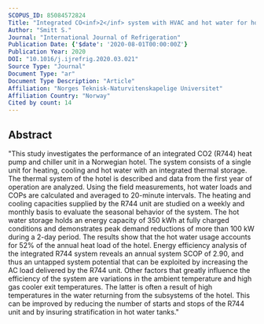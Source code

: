 ```yaml
---
SCOPUS_ID: 85084572824
Title: "Integrated CO<inf>2</inf> system with HVAC and hot water for hotels: Field measurements and performance evaluation"
Author: "Smitt S."
Journal: "International Journal of Refrigeration"
Publication Date: {'$date': '2020-08-01T00:00:00Z'}
Publication Year: 2020
DOI: "10.1016/j.ijrefrig.2020.03.021"
Source Type: "Journal"
Document Type: "ar"
Document Type Description: "Article"
Affiliation: "Norges Teknisk-Naturvitenskapelige Universitet"
Affiliation Country: "Norway"
Cited by count: 14
---
```


## Abstract
"This study investigates the performance of an integrated CO2 (R744) heat pump and chiller unit in a Norwegian hotel. The system consists of a single unit for heating, cooling and hot water with an integrated thermal storage. The thermal system of the hotel is described and data from the first year of operation are analyzed. Using the field measurements, hot water loads and COPs are calculated and averaged to 20-minute intervals. The heating and cooling capacities supplied by the R744 unit are studied on a weekly and monthly basis to evaluate the seasonal behavior of the system. The hot water storage holds an energy capacity of 350 kWh at fully charged conditions and demonstrates peak demand reductions of more than 100 kW during a 2-day period. The results show that the hot water usage accounts for 52% of the annual heat load of the hotel. Energy efficiency analysis of the integrated R744 system reveals an annual system SCOP of 2.90, and thus an untapped system potential that can be exploited by increasing the AC load delivered by the R744 unit. Other factors that greatly influence the efficiency of the system are variations in the ambient temperature and high gas cooler exit temperatures. The latter is often a result of high temperatures in the water returning from the subsystems of the hotel. This can be improved by reducing the number of starts and stops of the R744 unit and by insuring stratification in hot water tanks."
